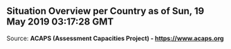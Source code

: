 ## Situation Overview per Country as of Sun, 19 May 2019 03:17:28 GMT

Source: **ACAPS (Assessment Capacities Project) - https://www.acaps.org**
